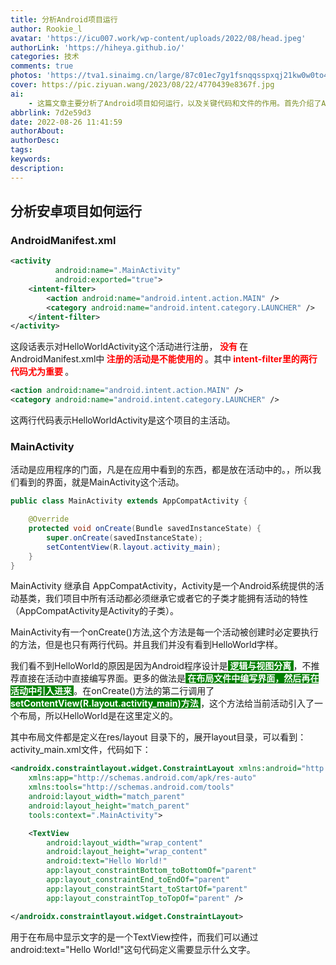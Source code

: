 ```yaml
---
title: 分析Android项目运行
author: Rookie_l
avatar: 'https://icu007.work/wp-content/uploads/2022/08/head.jpeg'
authorLink: 'https://hiheya.github.io/'
categories: 技术
comments: true
photos: 'https://tva1.sinaimg.cn/large/87c01ec7gy1fsnqqsspxqj21kw0w0to4.jpg'
cover: https://pic.ziyuan.wang/2023/08/22/4770439e8367f.jpg
ai: 
    - 这篇文章主要分析了Android项目如何运行，以及关键代码和文件的作用。首先介绍了AndroidManifest.xml文件，其中注册活动是必须的，特别是使用<intent-filter>标签来指定主活动。接下来讲解了MainActivity，它是应用程序的门面，负责展示界面。在onCreate()方法中，通过调用setContentView()方法引入了布局文件activity_main.xml，此处定义了HelloWorld文字的显示。最后展示了activity_main.xml文件的内容，其中包含一个TextView控件用于显示文字"Hello World!"。总的来说，Android项目的运行涉及到活动的注册、活动类的编写和布局文件的引入与编辑。通过这些组成部分的协调工作，才能实现Android应用的正常运行。
abbrlink: 7d2e59d3
date: 2022-08-26 11:41:59
authorAbout:
authorDesc:
tags:
keywords:
description:
---
```


## 分析安卓项目如何运行

### AndroidManifest.xml

```xml
<activity
          android:name=".MainActivity"
          android:exported="true">
    <intent-filter>
        <action android:name="android.intent.action.MAIN" />
        <category android:name="android.intent.category.LAUNCHER" />
    </intent-filter>
</activity>
```

这段话表示对HelloWorldActivity这个活动进行注册，<font color = "red"><strong> 没有 </strong></font> 在AndroidManifest.xml中<font color = "red"><strong> 注册的活动是不能使用的 </strong></font> 。其中<font color = "red"><strong> intent-filter里的两行代码尤为重要 </strong></font> 。

```xml
<action android:name="android.intent.action.MAIN" />
<category android:name="android.intent.category.LAUNCHER" />
```

这两行代码表示HelloWorldActivity是这个项目的主活动。

### MainActivity

活动是应用程序的门面，凡是在应用中看到的东西，都是放在活动中的。，所以我们看到的界面，就是MainActivity这个活动。

```java
public class MainActivity extends AppCompatActivity {

    @Override
    protected void onCreate(Bundle savedInstanceState) {
        super.onCreate(savedInstanceState);
        setContentView(R.layout.activity_main);
    }
}
```

MainActivity 继承自 AppCompatActivity，Activity是一个Android系统提供的活动基类，我们项目中所有活动都必须继承它或者它的子类才能拥有活动的特性（AppCompatActivity是Activity的子类）。

MainActivity有一个onCreate()方法,这个方法是每一个活动被创建时必定要执行的方法，但是也只有两行代码。并且我们并没有看到HelloWorld字样。

我们看不到HelloWorld的原因是因为Android程序设计是<font style="background:green" font color = white><strong> 逻辑与视图分离 </strong></font> ，不推荐直接在活动中直接编写界面。更多的做法是<font style="background:green" font color = white><strong> 在布局文件中编写界面，然后再在活动中引入进来 </strong></font> 。在onCreate()方法的第二行调用了<font style="background:green" font color = white><strong> setContentView(R.layout.activity_main)方法 </strong></font> ，这个方法给当前活动引入了一个布局，所以HelloWorld是在这里定义的。

其中布局文件都是定义在res/layout 目录下的，展开layout目录，可以看到：activity_main.xml文件，代码如下：

```xml
<androidx.constraintlayout.widget.ConstraintLayout xmlns:android="http://schemas.android.com/apk/res/android"
    xmlns:app="http://schemas.android.com/apk/res-auto"
    xmlns:tools="http://schemas.android.com/tools"
    android:layout_width="match_parent"
    android:layout_height="match_parent"
    tools:context=".MainActivity">

    <TextView
        android:layout_width="wrap_content"
        android:layout_height="wrap_content"
        android:text="Hello World!"
        app:layout_constraintBottom_toBottomOf="parent"
        app:layout_constraintEnd_toEndOf="parent"
        app:layout_constraintStart_toStartOf="parent"
        app:layout_constraintTop_toTopOf="parent" />

</androidx.constraintlayout.widget.ConstraintLayout>
```

用于在布局中显示文字的是一个TextView控件，而我们可以通过android:text="Hello World!"这句代码定义需要显示什么文字。



